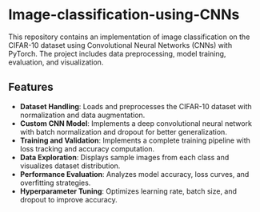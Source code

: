 # Image-classification-using-CNNs

This repository contains an implementation of image classification on the CIFAR-10 dataset using Convolutional Neural Networks (CNNs) with PyTorch. The project includes data preprocessing, model training, evaluation, and visualization.

## Features

- **Dataset Handling**: Loads and preprocesses the CIFAR-10 dataset with normalization and data augmentation.
- **Custom CNN Model**: Implements a deep convolutional neural network with batch normalization and dropout for better generalization.
- **Training and Validation**: Implements a complete training pipeline with loss tracking and accuracy computation.
- **Data Exploration**: Displays sample images from each class and visualizes dataset distribution.
- **Performance Evaluation**: Analyzes model accuracy, loss curves, and overfitting strategies.
- **Hyperparameter Tuning**: Optimizes learning rate, batch size, and dropout to improve accuracy.
